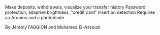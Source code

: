 Make deposits, withdrawals, visualize your transfer history
Password protection, adaptive brightness, "credit card" insertion detection
Requires an Arduino and a photodiode

By Jérémy FAGGION and Mohamed El-Azzouzi
